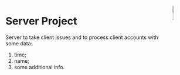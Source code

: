<a href="https://www.oracle.com/java/technologies/downloads/"><img src="https://img.icons8.com/?size=2x&id=13679&format=png" align="right" width="10%"></a>
# Server Project
Server to take client issues and to process client accounts with some data:
1. time;
1. name;
1. some additional info.
